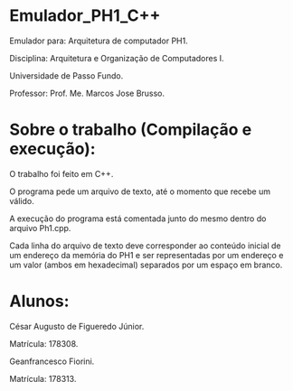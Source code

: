 # Emulador_PH1_C++

Emulador para: Arquitetura de computador PH1.

Disciplina: Arquitetura e Organização de Computadores I.

Universidade de Passo Fundo.

Professor: Prof. Me. Marcos Jose Brusso.

# Sobre o trabalho (Compilação e execução):

O trabalho foi feito em C++.

O programa pede um arquivo de texto, até o momento que recebe um válido.

A execução do programa está comentada junto do mesmo dentro do arquivo Ph1.cpp.

Cada linha do arquivo de texto deve corresponder ao conteúdo inicial de um endereço da memória do PH1 e ser representadas por um endereço e um valor (ambos em hexadecimal) separados por um espaço em branco.

# Alunos:

César Augusto de Figueredo Júnior.

Matrícula: 178308.


Geanfrancesco Fiorini.

Matrícula: 178313.


